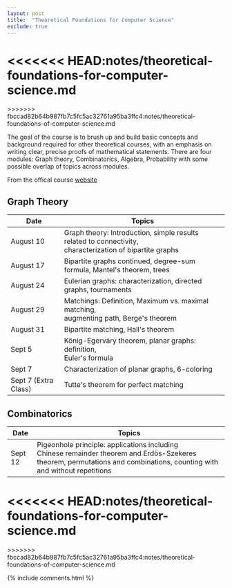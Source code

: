 ```yaml
---
layout: post
title:  "Theoretical Foundations for Computer Science"
exclude: true
---
```


<<<<<<< HEAD:notes/theoretical-foundations-for-computer-science.md
=======
 <div class="markdown-body post-content markdown-body">
>>>>>>> fbccad82b64b987fb7c5fc5ac32761a95ba3ffc4:notes/theoretical-foundations-of-computer-science.md
 
 The goal of the course is to brush up and build basic concepts and background required for other theoretical courses, with an emphasis on writing clear, precise proofs of mathematical statements. There are four modules: Graph theory, Combinatorics, Algebra, Probability with some possible overlap of topics across modules.

From the offical course [website](https://www.cmi.ac.in/~prajakta/courses/f2018/index.html)

## Graph Theory

| Date                 | Topics                                                       |
| -------------------- | ------------------------------------------------------------ |
| August 10            | Graph theory: Introduction, simple results related to connectivity,<br/>characterization of bipartite graphs |
| August 17            | Bipartite graphs continued, degree-sum formula, Mantel's theorem, trees |
| August 24            | Eulerian graphs: characterization, directed graphs, tournaments |
| August 29            | Matchings: Definition, Maximum vs. maximal matching,<br/>augmenting path, Berge's theorem |
| August 31            | Bipartite matching, Hall's theorem                           |
| Sept 5               | König-Egerváry theorem, planar graphs: definition,<br/>Euler's formula |
| Sept 7               | Characterization of planar graphs, 6-coloring                |
| Sept 7 (Extra Class) | Tutte's theorem for perfect matching                         |



## Combinatorics

| Date    | Topics                                                       |
| ------- | ------------------------------------------------------------ |
| Sept 12 | Pigeonhole principle: applications including<br/>Chinese remainder theorem and Erdös-Szekeres theorem, permutations and combinations, counting with and without repetitions |

 
<<<<<<< HEAD:notes/theoretical-foundations-for-computer-science.md
=======
  </div>
>>>>>>> fbccad82b64b987fb7c5fc5ac32761a95ba3ffc4:notes/theoretical-foundations-of-computer-science.md

{% include comments.html %}